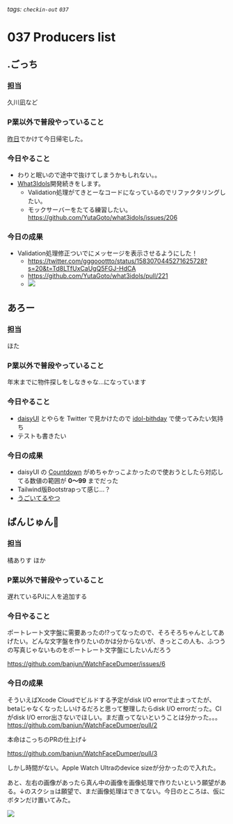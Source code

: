 ###### tags: `checkin-out` `037`

# 037 Producers list

## .ごっち

### 担当

久川凪など

### P業以外で普段やっていること

[昨日](https://twitter.com/gggooottto/status/1582573636543975424?s=20&t=I9lEub_tW59KVoFGC5xqag)でかけて今日帰宅した。

### 今日やること

- わりと眠いので途中で抜けてしまうかもしれない。。
- [What3Idols](https://what3idols.vercel.app)開発続きをします。
    - Validation処理がてきとーなコードになっているのでリファクタリングしたい。
    - モックサーバーをたてる練習したい。 https://github.com/YutaGoto/what3idols/issues/206

### 今日の成果

- Validation処理修正ついでにメッセージを表示させるようにした！
    - https://twitter.com/gggooottto/status/1583070445271625728?s=20&t=Td8LTfUxCaUgQ5FGJ-HdCA
    - https://github.com/YutaGoto/what3idols/pull/221
    - ![](https://i.imgur.com/WlzePFY.png)

## あろー

### 担当

ほた

### P業以外で普段やっていること

年末までに物件探しをしなきゃな...になっています

### 今日やること

- [daisyUI](https://daisyui.com) とやらを Twitter で見かけたので [idol-bithday](https://idol-birthday.vercel.app/) で使ってみたい気持ち
- テストも書きたい

### 今日の成果

- daisyUI の [Countdown](https://daisyui.com/components/countdown/) がめちゃかっこよかったので使おうとしたら対応してる数値の範囲が **0〜99** までだった
- Tailwind版Bootstrapって感じ...？
- [うごいてるやつ](https://idol-birthday-iq6hdqwij-arrow2nd.vercel.app/)

## ばんじゅん🍓

### 担当

橘ありす
ほか

### P業以外で普段やっていること

遅れているPJに人を追加する

### 今日やること

ポートレート文字盤に需要あったの!?ってなったので、そろそろちゃんとしてあげたい。どんな文字盤を作りたいのかは分からないが、きっとこの人も、ふつうの写真じゃないものをポートレート文字盤にしたいんだろう

https://github.com/banjun/WatchFaceDumper/issues/6


### 今日の成果

そういえばXcode Cloudでビルドする予定がdisk I/O errorで止まってたが、betaじゃなくなったしいけるだろと思って整理したらdisk I/O errorだった。CIがdisk I/O error出さないでほしい。まだ直ってないということは分かった。。。
https://github.com/banjun/WatchFaceDumper/pull/2

本命はこっちのPRの仕上げ↓

https://github.com/banjun/WatchFaceDumper/pull/3

しかし時間がない。Apple Watch Ultraのdevice sizeが分かったので入れた。

あと、左右の画像があったら真ん中の画像を画像処理で作りたいという願望がある。↓のスクショは願望で、まだ画像処理はできてない。今日のところは、仮にボタンだけ置いてみた。

![](https://i.imgur.com/0aw8LIO.png)
